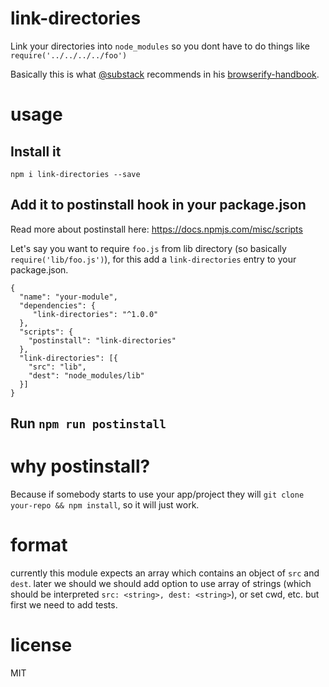 # link-directories

Link your directories into `node_modules` so you dont have to do things like `require('../../../../foo')`

Basically this is what [@substack](https://github.com/substack) recommends in his [browserify-handbook](https://github.com/substack/browserify-handbook#avoiding-).

# usage

## Install it
~~~
npm i link-directories --save
~~~

## Add it to postinstall hook in your package.json 
Read more about postinstall here: https://docs.npmjs.com/misc/scripts

Let's say you want to require `foo.js` from lib directory (so basically `require('lib/foo.js')`), for this add a `link-directories` entry to your package.json.

~~~
{
  "name": "your-module",
  "dependencies": {
     "link-directories": "^1.0.0"
  },
  "scripts": {
    "postinstall": "link-directories"
  },
  "link-directories": [{
    "src": "lib",
    "dest": "node_modules/lib"
  }]
}
~~~

## Run `npm run postinstall`

# why postinstall?

Because if somebody starts to use your app/project they will `git clone your-repo && npm install`, so it will just work.

# format

currently this module expects an array which contains an object of `src` and `dest`.
later we should we should add option to use array of strings (which should be interpreted `src: <string>, dest: <string>`), or set cwd, etc. but first we need to add tests.

# license

MIT